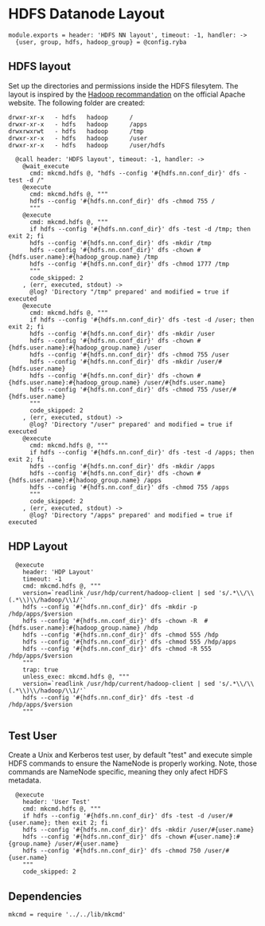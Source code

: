 # HDFS Datanode Layout

    module.exports = header: 'HDFS NN layout', timeout: -1, handler: ->
      {user, group, hdfs, hadoop_group} = @config.ryba

## HDFS layout

Set up the directories and permissions inside the HDFS filesytem. The layout is inspired by the
[Hadoop recommandation](http://hadoop.apache.org/docs/r2.1.0-beta/hadoop-project-dist/hadoop-common/ClusterSetup.html)
on the official Apache website. The following folder are created:

```
drwxr-xr-x   - hdfs   hadoop      /
drwxr-xr-x   - hdfs   hadoop      /apps
drwxrwxrwt   - hdfs   hadoop      /tmp
drwxr-xr-x   - hdfs   hadoop      /user
drwxr-xr-x   - hdfs   hadoop      /user/hdfs
```

      @call header: 'HDFS layout', timeout: -1, handler: ->
        @wait_execute
          cmd: mkcmd.hdfs @, "hdfs --config '#{hdfs.nn.conf_dir}' dfs -test -d /"
        @execute
          cmd: mkcmd.hdfs @, """
          hdfs --config '#{hdfs.nn.conf_dir}' dfs -chmod 755 /
          """
        @execute
          cmd: mkcmd.hdfs @, """
          if hdfs --config '#{hdfs.nn.conf_dir}' dfs -test -d /tmp; then exit 2; fi
          hdfs --config '#{hdfs.nn.conf_dir}' dfs -mkdir /tmp
          hdfs --config '#{hdfs.nn.conf_dir}' dfs -chown #{hdfs.user.name}:#{hadoop_group.name} /tmp
          hdfs --config '#{hdfs.nn.conf_dir}' dfs -chmod 1777 /tmp
          """
          code_skipped: 2
        , (err, executed, stdout) ->
          @log? 'Directory "/tmp" prepared' and modified = true if executed
        @execute
          cmd: mkcmd.hdfs @, """
          if hdfs --config '#{hdfs.nn.conf_dir}' dfs -test -d /user; then exit 2; fi
          hdfs --config '#{hdfs.nn.conf_dir}' dfs -mkdir /user
          hdfs --config '#{hdfs.nn.conf_dir}' dfs -chown #{hdfs.user.name}:#{hadoop_group.name} /user
          hdfs --config '#{hdfs.nn.conf_dir}' dfs -chmod 755 /user
          hdfs --config '#{hdfs.nn.conf_dir}' dfs -mkdir /user/#{hdfs.user.name}
          hdfs --config '#{hdfs.nn.conf_dir}' dfs -chown #{hdfs.user.name}:#{hadoop_group.name} /user/#{hdfs.user.name}
          hdfs --config '#{hdfs.nn.conf_dir}' dfs -chmod 755 /user/#{hdfs.user.name}
          """
          code_skipped: 2
        , (err, executed, stdout) ->
          @log? 'Directory "/user" prepared' and modified = true if executed
        @execute
          cmd: mkcmd.hdfs @, """
          if hdfs --config '#{hdfs.nn.conf_dir}' dfs -test -d /apps; then exit 2; fi
          hdfs --config '#{hdfs.nn.conf_dir}' dfs -mkdir /apps
          hdfs --config '#{hdfs.nn.conf_dir}' dfs -chown #{hdfs.user.name}:#{hadoop_group.name} /apps
          hdfs --config '#{hdfs.nn.conf_dir}' dfs -chmod 755 /apps
          """
          code_skipped: 2
        , (err, executed, stdout) ->
          @log? 'Directory "/apps" prepared' and modified = true if executed

## HDP Layout

      @execute
        header: 'HDP Layout'
        timeout: -1
        cmd: mkcmd.hdfs @, """
        version=`readlink /usr/hdp/current/hadoop-client | sed 's/.*\\/\\(.*\\)\\/hadoop/\\1/'`
        hdfs --config '#{hdfs.nn.conf_dir}' dfs -mkdir -p /hdp/apps/$version
        hdfs --config '#{hdfs.nn.conf_dir}' dfs -chown -R  #{hdfs.user.name}:#{hadoop_group.name} /hdp
        hdfs --config '#{hdfs.nn.conf_dir}' dfs -chmod 555 /hdp
        hdfs --config '#{hdfs.nn.conf_dir}' dfs -chmod 555 /hdp/apps
        hdfs --config '#{hdfs.nn.conf_dir}' dfs -chmod -R 555 /hdp/apps/$version
        """
        trap: true
        unless_exec: mkcmd.hdfs @, """
        version=`readlink /usr/hdp/current/hadoop-client | sed 's/.*\\/\\(.*\\)\\/hadoop/\\1/'`
        hdfs --config '#{hdfs.nn.conf_dir}' dfs -test -d /hdp/apps/$version
        """

## Test User

Create a Unix and Kerberos test user, by default "test" and execute simple HDFS commands to ensure
the NameNode is properly working. Note, those commands are NameNode specific, meaning they only
afect HDFS metadata.

      @execute
        header: 'User Test'
        cmd: mkcmd.hdfs @, """
        if hdfs --config '#{hdfs.nn.conf_dir}' dfs -test -d /user/#{user.name}; then exit 2; fi
        hdfs --config '#{hdfs.nn.conf_dir}' dfs -mkdir /user/#{user.name}
        hdfs --config '#{hdfs.nn.conf_dir}' dfs -chown #{user.name}:#{group.name} /user/#{user.name}
        hdfs --config '#{hdfs.nn.conf_dir}' dfs -chmod 750 /user/#{user.name}
        """
        code_skipped: 2

## Dependencies

    mkcmd = require '../../lib/mkcmd'
